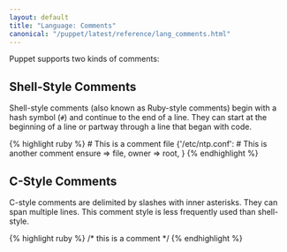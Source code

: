```yaml
---
layout: default
title: "Language: Comments"
canonical: "/puppet/latest/reference/lang_comments.html"
---
```


Puppet supports two kinds of comments:

Shell-Style Comments
-----

Shell-style comments (also known as Ruby-style comments) begin with a hash symbol (`#`) and continue to the end of a line. They can start at the beginning of a line or partway through a line that began with code.

{% highlight ruby %}
    # This is a comment
    file {'/etc/ntp.conf': # This is another comment
      ensure => file,
      owner  => root,
    }
{% endhighlight %}


C-Style Comments
-----

C-style comments are delimited by slashes with inner asterisks. They can span multiple lines. This comment style is less frequently used than shell-style.

{% highlight ruby %}
    /*
      this is a comment
    */
{% endhighlight %}
